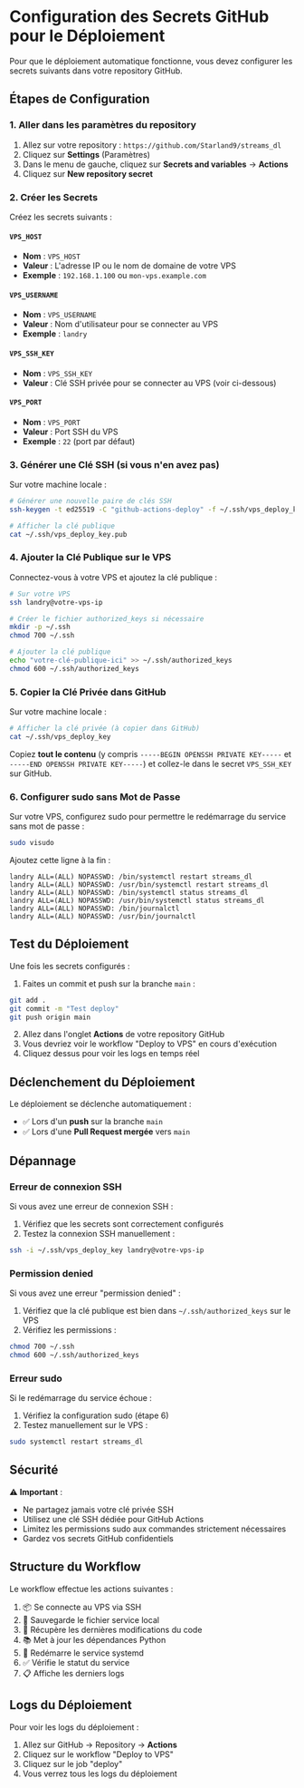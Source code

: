 # Configuration des Secrets GitHub pour le Déploiement

Pour que le déploiement automatique fonctionne, vous devez configurer les secrets suivants dans votre repository GitHub.

## Étapes de Configuration

### 1. Aller dans les paramètres du repository

1. Allez sur votre repository : `https://github.com/Starland9/streams_dl`
2. Cliquez sur **Settings** (Paramètres)
3. Dans le menu de gauche, cliquez sur **Secrets and variables** → **Actions**
4. Cliquez sur **New repository secret**

### 2. Créer les Secrets

Créez les secrets suivants :

#### `VPS_HOST`
- **Nom** : `VPS_HOST`
- **Valeur** : L'adresse IP ou le nom de domaine de votre VPS
- **Exemple** : `192.168.1.100` ou `mon-vps.example.com`

#### `VPS_USERNAME`
- **Nom** : `VPS_USERNAME`
- **Valeur** : Nom d'utilisateur pour se connecter au VPS
- **Exemple** : `landry`

#### `VPS_SSH_KEY`
- **Nom** : `VPS_SSH_KEY`
- **Valeur** : Clé SSH privée pour se connecter au VPS (voir ci-dessous)

#### `VPS_PORT`
- **Nom** : `VPS_PORT`
- **Valeur** : Port SSH du VPS
- **Exemple** : `22` (port par défaut)

### 3. Générer une Clé SSH (si vous n'en avez pas)

Sur votre machine locale :

```bash
# Générer une nouvelle paire de clés SSH
ssh-keygen -t ed25519 -C "github-actions-deploy" -f ~/.ssh/vps_deploy_key

# Afficher la clé publique
cat ~/.ssh/vps_deploy_key.pub
```

### 4. Ajouter la Clé Publique sur le VPS

Connectez-vous à votre VPS et ajoutez la clé publique :

```bash
# Sur votre VPS
ssh landry@votre-vps-ip

# Créer le fichier authorized_keys si nécessaire
mkdir -p ~/.ssh
chmod 700 ~/.ssh

# Ajouter la clé publique
echo "votre-clé-publique-ici" >> ~/.ssh/authorized_keys
chmod 600 ~/.ssh/authorized_keys
```

### 5. Copier la Clé Privée dans GitHub

Sur votre machine locale :

```bash
# Afficher la clé privée (à copier dans GitHub)
cat ~/.ssh/vps_deploy_key
```

Copiez **tout le contenu** (y compris `-----BEGIN OPENSSH PRIVATE KEY-----` et `-----END OPENSSH PRIVATE KEY-----`) et collez-le dans le secret `VPS_SSH_KEY` sur GitHub.

### 6. Configurer sudo sans Mot de Passe

Sur votre VPS, configurez sudo pour permettre le redémarrage du service sans mot de passe :

```bash
sudo visudo
```

Ajoutez cette ligne à la fin :

```
landry ALL=(ALL) NOPASSWD: /bin/systemctl restart streams_dl
landry ALL=(ALL) NOPASSWD: /usr/bin/systemctl restart streams_dl
landry ALL=(ALL) NOPASSWD: /bin/systemctl status streams_dl
landry ALL=(ALL) NOPASSWD: /usr/bin/systemctl status streams_dl
landry ALL=(ALL) NOPASSWD: /bin/journalctl
landry ALL=(ALL) NOPASSWD: /usr/bin/journalctl
```

## Test du Déploiement

Une fois les secrets configurés :

1. Faites un commit et push sur la branche `main` :
```bash
git add .
git commit -m "Test deploy"
git push origin main
```

2. Allez dans l'onglet **Actions** de votre repository GitHub
3. Vous devriez voir le workflow "Deploy to VPS" en cours d'exécution
4. Cliquez dessus pour voir les logs en temps réel

## Déclenchement du Déploiement

Le déploiement se déclenche automatiquement :

- ✅ Lors d'un **push** sur la branche `main`
- ✅ Lors d'une **Pull Request mergée** vers `main`

## Dépannage

### Erreur de connexion SSH

Si vous avez une erreur de connexion SSH :

1. Vérifiez que les secrets sont correctement configurés
2. Testez la connexion SSH manuellement :
```bash
ssh -i ~/.ssh/vps_deploy_key landry@votre-vps-ip
```

### Permission denied

Si vous avez une erreur "permission denied" :

1. Vérifiez que la clé publique est bien dans `~/.ssh/authorized_keys` sur le VPS
2. Vérifiez les permissions :
```bash
chmod 700 ~/.ssh
chmod 600 ~/.ssh/authorized_keys
```

### Erreur sudo

Si le redémarrage du service échoue :

1. Vérifiez la configuration sudo (étape 6)
2. Testez manuellement sur le VPS :
```bash
sudo systemctl restart streams_dl
```

## Sécurité

⚠️ **Important** :
- Ne partagez jamais votre clé privée SSH
- Utilisez une clé SSH dédiée pour GitHub Actions
- Limitez les permissions sudo aux commandes strictement nécessaires
- Gardez vos secrets GitHub confidentiels

## Structure du Workflow

Le workflow effectue les actions suivantes :

1. 📦 Se connecte au VPS via SSH
2. 💾 Sauvegarde le fichier service local
3. 🔄 Récupère les dernières modifications du code
4. 📚 Met à jour les dépendances Python
5. 🔄 Redémarre le service systemd
6. ✅ Vérifie le statut du service
7. 📋 Affiche les derniers logs

## Logs du Déploiement

Pour voir les logs du déploiement :

1. Allez sur GitHub → Repository → **Actions**
2. Cliquez sur le workflow "Deploy to VPS"
3. Cliquez sur le job "deploy"
4. Vous verrez tous les logs du déploiement